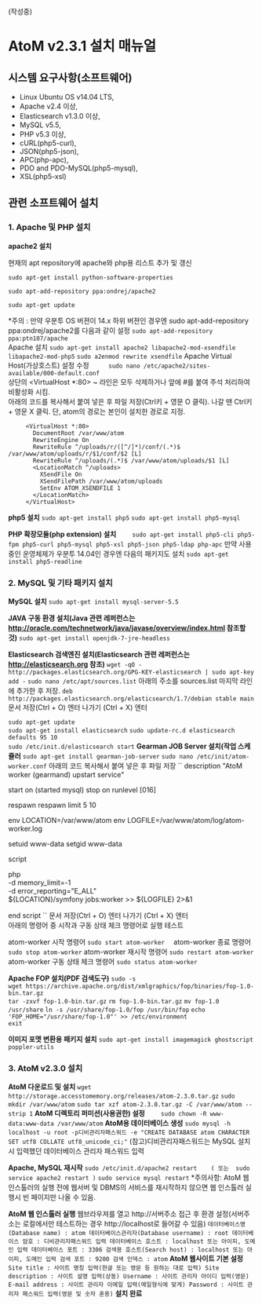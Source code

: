 
(작성중)
# AtoM v2.3.1 설치 매뉴얼

## 시스템 요구사항(소프트웨어)
* Linux Ubuntu OS v14.04 LTS, 
* Apache v2.4 이상, 
* Elasticsearch v1.3.0 이상, 
* MySQL v5.5, 
* PHP v5.3 이상, 
* cURL(php5-curl), 
* JSON(php5-json), 
* APC(php-apc),
* PDO and PDO-MySQL(php5-mysql), 
* XSL(php5-xsl)

## 관련 소프트웨어 설치

### 1. Apache 및 PHP 설치
**apache2 설치**

현재의 apt repository에 apache와 php용 리스트 추가 및 갱신
```
sudo apt-get install python-software-properties
```
```
sudo apt-add-repository ppa:ondrej/apache2
```
```
sudo apt-get update
```

*주의 : 만약 우분투 OS 버젼이 14.x 하위 버젼인 경우엔 sudo apt-add-repository ppa:ondrej/apache2를 다음과 같이 설정 
``
sudo apt-add-repository ppa:ptn107/apache
``    
Apache 설치
``
sudo apt-get install apache2 libapache2-mod-xsendfile libapache2-mod-php5
``
``
sudo a2enmod rewrite xsendfile
``
Apache Virtual Host(가상호스트) 설정 수정
``     
sudo nano /etc/apache2/sites-available/000-default.conf
``     
상단의 <VirtualHost *:80> ~ </VirtualHost> 라인은 모두 삭제하거나 앞에 #를 붙여 주석 처리하여 비활성화 시킴.     
아래의 코드를 복사해서 붙여 넣은 후 파일 저장(Ctrl키 + 영문 O 클릭). 나갈 땐 Ctrl키 + 영문 X 클릭.
단, atom의 경로는 본인이 설치한 경로로 지정.

```
     <VirtualHost *:80>
       DocumentRoot /var/www/atom
       RewriteEngine On
       RewriteRule ^/uploads/r/([^/]*)/conf/(.*)$ /var/www/atom/uploads/r/$1/conf/$2 [L]
       RewriteRule ^/uploads/(.*)$ /var/www/atom/uploads/$1 [L]
       <LocationMatch ^/uploads>
         XSendFile On
         XSendFilePath /var/www/atom/uploads
         SetEnv ATOM_XSENDFILE 1
       </LocationMatch>
     </VirtualHost>
```

**php5 설치**
``
sudo apt-get install php5
``
``
sudo apt-get install php5-mysql
``

**PHP 확장모듈(php extension) 설치**
``    
sudo apt-get install php5-cli php5-fpm php5-curl php5-mysql php5-xsl php5-json php5-ldap php-apc
``
만약 사용 중인 운영체제가 우분투 14.04인 경우엔 다음의 패키지도 설치
``
sudo apt-get install php5-readline
``


### 2. MySQL 및 기타 패키지 설치
**MySQL 설치**
``
sudo apt-get install mysql-server-5.5 
``

**JAVA 구동 환경 설치(Java 관련 레퍼런스는 http://oracle.com/technetwork/java/javase/overview/index.html 참조할 것)**
``
sudo apt-get install openjdk-7-jre-headless
``

**Elasticsearch 검색엔진 설치(Elasticsearch 관련 레퍼런스는 http://elasticsearch.org 참조)**
``
wget -qO - http://packages.elasticsearch.org/GPG-KEY-elasticsearch | sudo apt-key add -
``
``
sudo nano /etc/apt/sources.list
``
아래의 주소를 sources.list 마지막 라인에 추가한 후 저장.
``
deb http://packages.elasticsearch.org/elasticsearch/1.7/debian stable main
``
문서 저장(Ctrl + O) 엔터
나가기 (Ctrl + X) 엔터

``
sudo apt-get update
``  
``
sudo apt-get install elasticsearch
``
``
sudo update-rc.d elasticsearch defaults 95 10
``    
``
sudo /etc/init.d/elasticsearch start
``
**Gearman JOB Server 설치(작업 스케쥴러**
``
sudo apt-get install gearman-job-server
``
``
sudo nano /etc/init/atom-worker.conf
``
아래의 코드 복사해서 붙여 넣은 후 파일 저장
``
description "AtoM worker (gearmand) upstart service"

start on (started mysql)
stop on runlevel [016]

respawn
respawn limit 5 10

env LOCATION=/var/www/atom
env LOGFILE=/var/www/atom/log/atom-worker.log

setuid www-data
setgid www-data

script

  php \
    -d memory_limit=-1 \
    -d error_reporting="E_ALL" \
      ${LOCATION}/symfony jobs:worker >> ${LOGFILE} 2>&1

end script
``
문서 저장(Ctrl + O) 엔터
나가기 (Ctrl + X) 엔터
<br/>
아래의 명령어 중 시작과 구동 상태 체크 명령어로 실행 테스트

atom-worker 시작 명령어
``
sudo start atom-worker  
``
atom-worker 종료 명령어
``
sudo stop atom-worker
``
atom-worker 재시작 명령어
``
sudo restart atom-worker 
``
atom-worker 구동 상태 체크 명령어
``
sudo status atom-worker  
``

**Apache FOP 설치(PDF 검색도구)**
``
sudo -s
``  
``
wget https://archive.apache.org/dist/xmlgraphics/fop/binaries/fop-1.0-bin.tar.gz
``    
``
tar -zxvf fop-1.0-bin.tar.gz
``
``
rm fop-1.0-bin.tar.gz
``
``
mv fop-1.0 /usr/share
``
``
ln -s /usr/share/fop-1.0/fop /usr/bin/fop
``
``
echo 'FOP_HOME="/usr/share/fop-1.0"' >> /etc/environment
``    
``
exit
``

**이미지 포맷 변환용 패키지 설치**
``
sudo apt-get install imagemagick ghostscript poppler-utils
``


### 3. AtoM v2.3.0 설치
**AtoM 다운로드 및 설치**
``
wget http://storage.accesstomemory.org/releases/atom-2.3.0.tar.gz
``
``
sudo mkdir /var/www/atom
``
``
sudo tar xzf atom-2.3.0.tar.gz -C /var/www/atom --strip 1
``
**AtoM 디렉토리 퍼미션(사용권한) 설정**
``    
sudo chown -R www-data:www-data /var/www/atom
``
**AtoM용 데이터베이스 생성**
``
sudo mysql -h localhost -u root -p디비관리자패스워드 -e "CREATE DATABASE atom CHARACTER SET utf8 COLLATE utf8_unicode_ci;"
``
(참고)디비관리자패스워드는 MySQL 설치시 입력했던 데이터베이스 관리자 패스워드 입력  

**Apache, MySQL 재시작**
``
sudo /etc/init.d/apache2 restart    ( 또는  sudo service apache2 restart )
``
``
sudo service mysql restart
``
*주의사항:  AtoM 웹 인스톨러의 실행 전에 웹서버 및 DBMS의 서비스를 재시작하지 않으면 웹 인스톨러 실행시 빈 페이지만 나올 수 있음.

**AtoM 웹 인스톨러 실행**
웹브라우져를 열고 http://서버주소 접근 후 환경 설정(서버주소는 로컬에서만 테스트하는 경우 http://localhost로 들어갈 수 있음)
``
    데이터베이스명(Database name) : atom
    데이터베이스관리자(Database username) : root
    데이터베이스 암호 : 디비관리자패스워드 입력
    데이터베이스 호스트 : localhost 또는 아이피, 도메인 입력
    데이터베이스 포트 : 3306
    검색용 호스트(Search host) : localhost 또는 아이피, 도메인 입력
    검색 포트 : 9200
    검색 인덱스 : atom
``
**AtoM 웹사이트 기본 설정**
``
Site title : 사이트 명칭 입력(한글 또는 영문 등 원하는 대로 입력)
Site description : 사이트 설명 입력(상동)
Username : 사이트 관리자 아이디 입력(영문)
E-mail address : 사이트 관리자 이메일 입력(메일형식에 맞게)
Password : 사이트 관리자 패스워드 입력(영문 및 숫자 혼용)
``
**설치 완료**

